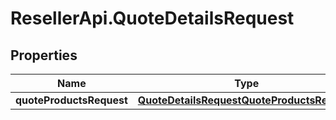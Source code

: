 # ResellerApi.QuoteDetailsRequest

## Properties

Name | Type | Description | Notes
------------ | ------------- | ------------- | -------------
**quoteProductsRequest** | [**QuoteDetailsRequestQuoteProductsRequest**](QuoteDetailsRequestQuoteProductsRequest.md) |  | [optional] 


